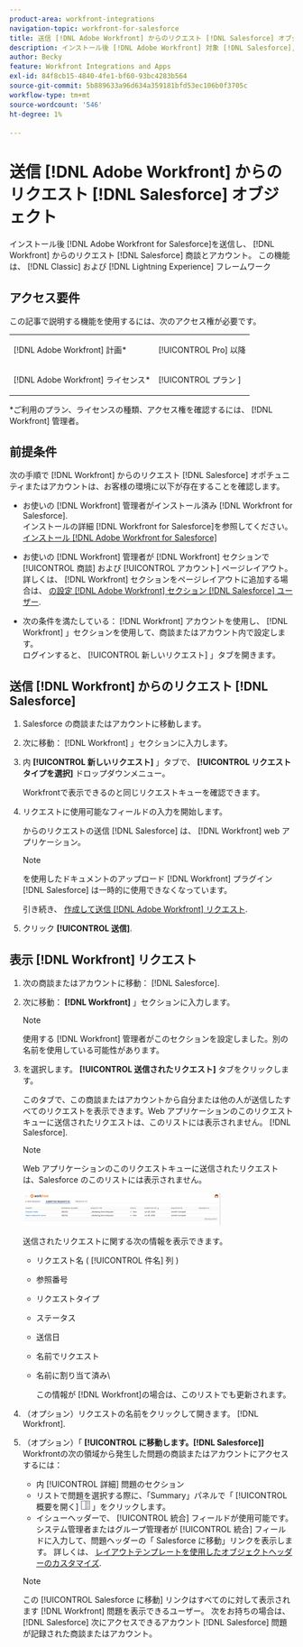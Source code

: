 ```yaml
---
product-area: workfront-integrations
navigation-topic: workfront-for-salesforce
title: 送信 [!DNL Adobe Workfront] からのリクエスト [!DNL Salesforce] オブジェクト
description: インストール後 [!DNL Adobe Workfront] 対象 [!DNL Salesforce], you can submit [!DNL Workfront] からのリクエスト [!DNL Salesforce] 商談とアカウント。 この機能は、Classic と Lightning Experience の両方のフレームワークに存在します。
author: Becky
feature: Workfront Integrations and Apps
exl-id: 84f8cb15-4840-4fe1-bf60-93bc4283b564
source-git-commit: 5b889633a96d634a359181bfd53ec106b0f3705c
workflow-type: tm+mt
source-wordcount: '546'
ht-degree: 1%

---
```


# 送信 [!DNL Adobe Workfront] からのリクエスト [!DNL Salesforce] オブジェクト

インストール後 [!DNL Adobe Workfront for Salesforce]を送信し、 [!DNL Workfront] からのリクエスト [!DNL Salesforce] 商談とアカウント。 この機能は、 [!DNL Classic] および [!DNL Lightning Experience] フレームワーク

## アクセス要件

この記事で説明する機能を使用するには、次のアクセス権が必要です。

<table style="table-layout:auto"> 
 <col> 
 <col> 
 <tbody> 
  <tr> 
   <td role="rowheader"><p>[!DNL Adobe Workfront] 計画*</p></td> 
   <td> <p>[!UICONTROL Pro] 以降</p> </td> 
  </tr> 
  <tr> 
   <td role="rowheader"><p>[!DNL Adobe Workfront] ライセンス*</p></td> 
   <td> <p>[!UICONTROL プラン ]</p> </td> 
  </tr> 
 </tbody> 
</table>

&#42;ご利用のプラン、ライセンスの種類、アクセス権を確認するには、 [!DNL Workfront] 管理者。

## 前提条件

次の手順で [!DNL Workfront] からのリクエスト [!DNL Salesforce] オポチュニティまたはアカウントは、お客様の環境に以下が存在することを確認します。

* お使いの [!DNL Workfront] 管理者がインストール済み [!DNL Workfront for Salesforce].\
   インストールの詳細 [!DNL Workfront for Salesforce]を参照してください。 [インストール [!DNL Adobe Workfront for Salesforce]](../../workfront-integrations-and-apps/using-workfront-with-salesforce/install-workfront-for-salesforce.md)

* お使いの [!DNL Workfront] 管理者が [!DNL Workfront] セクションで [!UICONTROL 商談] および [!UICONTROL アカウント] ページレイアウト。\
   詳しくは、 [!DNL Workfront] セクションをページレイアウトに追加する場合は、 [の設定 [!DNL Adobe Workfront] セクション [!DNL Salesforce] ユーザー](../../workfront-integrations-and-apps/using-workfront-with-salesforce/configure-wf-section-for-salesforce-users.md).

* 次の条件を満たしている： [!DNL Workfront] アカウントを使用し、 [!DNL Workfront] 」セクションを使用して、商談またはアカウント内で設定します。\
   ログインすると、 [!UICONTROL 新しいリクエスト] 」タブを開きます。

## 送信 [!DNL Workfront] からのリクエスト [!DNL Salesforce]

1. Salesforce の商談またはアカウントに移動します。
1. 次に移動： [!DNL Workfront] 」セクションに入力します。
1. 内 **[!UICONTROL 新しいリクエスト]** 」タブで、 **[!UICONTROL リクエストタイプを選択]** ドロップダウンメニュー。

   Workfrontで表示できるのと同じリクエストキューを確認できます。

1. リクエストに使用可能なフィールドの入力を開始します。

   からのリクエストの送信 [!DNL Salesforce] は、 [!DNL Workfront] web アプリケーション。

   >[!NOTE]
   >
   >を使用したドキュメントのアップロード [!DNL Workfront] プラグイン [!DNL Salesforce] は一時的に使用できなくなっています。

   引き続き、 [作成して送信 [!DNL Adobe Workfront] リクエスト](../../manage-work/requests/create-requests/create-submit-requests.md).

1. クリック **[!UICONTROL 送信]**.

## 表示 [!DNL Workfront] リクエスト

1. 次の商談またはアカウントに移動： [!DNL Salesforce].
1. 次に移動： **[!DNL Workfront]** 」セクションに入力します。

   >[!NOTE]
   >
   >使用する [!DNL Workfront] 管理者がこのセクションを設定しました。別の名前を使用している可能性があります。

1. を選択します。 **[!UICONTROL 送信されたリクエスト]** タブをクリックします。

   このタブで、この商談またはアカウントから自分または他の人が送信したすべてのリクエストを表示できます。Web アプリケーションのこのリクエストキューに送信されたリクエストは、このリストには表示されません。 [!DNL Salesforce].

   >[!NOTE]
   >
   >Web アプリケーションのこのリクエストキューに送信されたリクエストは、Salesforce のこのリストには表示されません。

   ![salesforce_submitted_requests.png](assets/salesforce-submitted-requests-350x58.png)

   送信されたリクエストに関する次の情報を表示できます。

   * リクエスト名 ( [!UICONTROL 件名] 列 )
   * 参照番号
   * リクエストタイプ
   * ステータス
   * 送信日
   * 名前でリクエスト
   * 名前に割り当て済み\

      この情報が [!DNL Workfront]の場合は、このリストでも更新されます。

1. （オプション）リクエストの名前をクリックして開きます。 [!DNL Workfront].

1. （オプション）「 **[!UICONTROL に移動します。[!DNL Salesforce]]** Workfrontの次の領域から発生した問題の商談またはアカウントにアクセスするには：

   * 内 [!UICONTROL 詳細] 問題のセクション
   * リストで問題を選択する際に、「Summary」パネルで「 [!UICONTROL 概要を開く] ![](assets/summary-panel-icon.png) 」をクリックします。
   * イシューヘッダーで、 [!UICONTROL 統合] フィールドが使用可能です。 システム管理者またはグループ管理者が [!UICONTROL 統合] フィールドに入力して、問題ヘッダーの「 Salesforce に移動」リンクを表示します。 詳しくは、 [レイアウトテンプレートを使用したオブジェクトヘッダーのカスタマイズ](../../administration-and-setup/customize-workfront/use-layout-templates/customize-object-headers.md).

   >[!NOTE]
   >
   >この [!UICONTROL Salesforce に移動] リンクはすべてのに対して表示されます [!DNL Workfront] 問題を表示できるユーザー。 次をお持ちの場合は、 [!DNL Salesforce] 次にアクセスできるアカウント [!DNL Salesforce] 問題が記録された商談またはアカウント。
